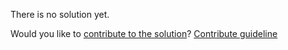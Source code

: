 
There is no solution yet.

Would you like to [contribute to the solution](https://github.com/BFEdev/BFE.dev-solutions/blob/main/question/what-is-prototypal-inheritance-how-does-it-work_en.md)? [Contribute guideline](https://github.com/BFEdev/BFE.dev-solutions#how-to-contribute)
